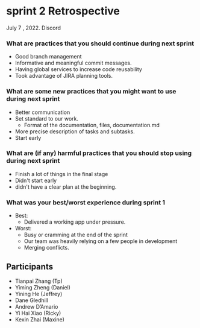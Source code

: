 # sprint 2 Retrospective

July 7 , 2022. Discord

### What are practices that you should continue during next sprint

- Good branch management
- Informative and meaningful commit messages.
- Having global services to increase code reusability
- Took advantage of JIRA planning tools.

### What are some new practices that you might want to use during next sprint

- Better communication
- Set standard to our work.
  - Format of the documentation, files, documentation.md
- More precise description of tasks and subtasks.
- Start early

### What are (if any) harmful practices that you should stop using during next sprint

- Finish a lot of things in the final stage
- Didn't start early
- didn't have a clear plan at the beginning.

### What was your best/worst experience during sprint 1
- Best:
  - Delivered a working app under pressure. 
- Worst:
  - Busy or cramming at the end of the sprint
  - Our team was heavily relying on a few people in development
  - Merging conflicts.

## Participants

- Tianpai Zhang (Tp)
- Yiming Zheng (Daniel)
- Yining He (Jeffrey)
- Dane Gledhill
- Andrew D’Amario
- Yi Hai Xiao (Ricky)
- Kexin Zhai (Maxine)
